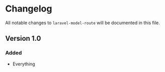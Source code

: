# Changelog

All notable changes to `laravel-model-route` will be documented in this file.

## Version 1.0

### Added

-   Everything
